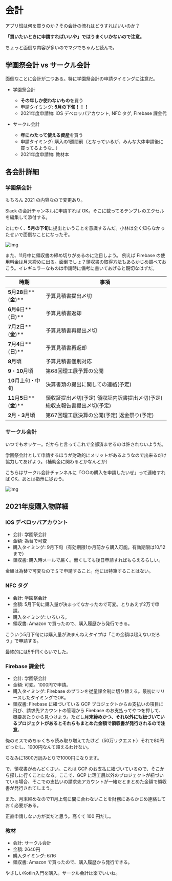 # 会計

アプリ班は何を買うのか？その会計の流れはどうすればいいのか？

**「買いたいときに申請すればいいや」ではうまくいかないので注意。**

ちょっと面倒な内容が多いのでマジでちゃんと読んで。



## 学園祭会計 vs サークル会計

面倒なことに会計が二つある。特に学園祭会計の申請タイミングに注意だ。

* 学園祭会計
  * **その年しか使わないもの**を買う
  * 申請タイミング: **5月の下旬！！！**
  * 2021年度申請物: iOS デベロッパアカウント, NFC タグ, Firebase 課金代

* サークル会計
  * **年にわたって使える資産**を買う
  * 申請タイミング: 購入の1週間前（となっているが、みんな大体申請後に買ってるような...）
  * 2021年度申請物: 教材本



## 各会計詳細

### 学園祭会計

もちろん 2021 の内容なので変更あり。

Slack の会計チャンネルに申請すれば OK。そこに載ってるテンプレのエクセルを編集して添付する。

とにかく、**5月の下旬**に提出ということを意識するんだ。小林は全く知らなかったせいで面倒なことになったぞ。

![img](https://i.gyazo.com/3b5582582663ddedaa5c444ea0cefe46.png)



また、11月中に領収書の締め切りがあるのに注目しよう。
例えば Firebase の使用料金は月末締めに出る。面倒でしょ？領収書の取得方法もあらかじめ調べておこう。イレギュラーなものは申請時に備考に書いてあげると親切なはずだ。

| 時期                        | 事項                                                         |
| --------------------------- | ------------------------------------------------------------ |
| **5**月**28**日**(**金**)** | 予算見積書提出〆切                                           |
| **6**月**6**日**(**日**)**  | 予算見積書返却                                               |
| **7**月**2**日**(**金**)**  | 予算見積書再提出〆切                                         |
| **7**月**4**日**(**日**)**  | 予算見積書再返却                                             |
| **8**月頃                   | 予算見積書個別対応                                           |
| **9**・**10**月頃           | 第68回理工展予算の公開                                       |
| **10**月上旬・中旬          | 決算書類の提出に関しての連絡(予定)                           |
| **11**月**5**日**(**金**)** | 領収証提出〆切(予定)   領収証内訳書提出〆切(予定)   総収支報告書提出〆切(予定) |
| **2**月・**3**月頃          | 第67回理工展決算の公開(予定)   返金祭り(予定)                |



### サークル会計

いつでもオッケー。だからと言ってこれで全部済ませるのは許されないようだ。

学園祭会計として申請するほうが財政的にメリットがあるようなので出来るだけ協力してあげよう。（補助金に関わるとかなんとか）

こちらはサークル会計チャンネルに「○○の購入を申請したいぜ」って連絡すれば OK。あとは指示に従おう。

![img](https://i.gyazo.com/6738950795958bfe45c6ba826aa1616e.png)



## 2021年度購入物詳細

### iOS デベロッパアカウント

* 会計: 学園祭会計
* 金額: 為替で可変
* 購入タイミング: 9月下旬（有効期限1か月前から購入可能。有効期限は10/12まで）
* 領収書: 購入時メールで届く。無くしても後日申請すればもらえるらしい。

金額は為替で可変なので＄で申請すること。他には特筆することはない。



### NFC タグ

* 会計: 学園祭会計
* 金額: 5月下旬に購入量が決まってなかったので可変。とりあえず2万で申請。
* 購入タイミング: いろいろ。
* 領収書: Amazon で買ったので、購入履歴から発行できる。

こういう5月下旬には購入量が決まんねえタイプは「この金額は超えないだろう」で申請する。

最終的には5千円くらいでした。



### Firebase 課金代

* 会計: 学園祭会計
* 金額: 可変。1000円で申請。
* 購入タイミング: Firebase のプランを従量課金制に切り替える。最初にリリースしたタイミングでOK。
* 領収書: Firebase に紐づいている GCP プロジェクトからお支払いの項目に飛び、請求先アカウントの管理から Firebase のお支払ってやつを押して、概要あたりから見つけよう。ただし**月末締めかつ、それ以外にも紐づいているプロジェクトがあるとそれらもまとめた金額で領収書が発行されるので注意**。

俺のミスでめちゃくちゃ読み取り増えてたけど（50万リクエスト）それで80円だったし、1000円なんて超えるわけない。

ちなみに1800万読みとりで1000円になります。

で、領収書がめんどくさい。これは GCP のお支払に紐づいているので、そこから探しに行くことになる。ここで、GCP に理工展以外のプロジェクトが紐づいている場合、そこでの支払いの請求先アカウントが一緒だとまとめた金額で領収書が発行されてしまう。

また、月末締めなので11月上旬に間に合わないことを財務にあらかじめ連絡しておく必要がある。

正直申請しない方が楽だと思う。高くて 100 円だし。



### 教材

* 会計: サークル会計
* 金額: 2640円
* 購入タイミング: 6/16
* 領収書: Amazon で買ったので、購入履歴から発行できる。

やさしいKotlin入門を購入。サークル会計は楽でいいね。